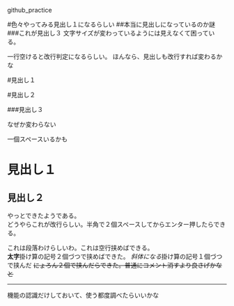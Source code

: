 github_practice

#色々やってみる見出し１になるらしい
##本当に見出しになっているのか謎
###これが見出し３
文字サイズが変わっているようには見えなくて困っている。

一行空けると改行判定になるらしい。
ほんなら、見出しも改行すれば変わるかな

#見出し１

#見出し２

###見出し３

なぜか変わらない

一個スペースいるかも

# 見出し１

## 見出し２

やっとできたようである。  
どうやらこれが改行らしい。半角で２個スペースしてからエンター押したらできる。

これは段落わけらしいわ。これは空行挟めばできる。  
**太字**掛け算の記号２個づつで挟めばできた。
*斜体になる*掛け算の記号１個づつで挟んだ
~~にょろん２個で挟んだらできた。普通にコメント消すより良さげかなと~~

---

機能の認識だけしておいて、使う都度調べたらいいかな
